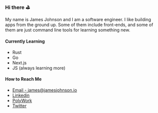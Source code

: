 ### Hi there ⛳️

My name is James Johnson and I am a software engineer. I like building apps from the ground up. Some of them include front-ends, and some of them are just command line tools for learning something new. 

#### Currently Learning

* Rust
* Go
* Next.js
* JS (always learning more)

#### How to Reach Me

* [Email - james@jamesjohnson.io](mailto:james@jamesjohnson.io)
* [Linkedin](https://www.linkedin.com/in/jamesjjjohnson)
* [PolyWork](https://www.polywork.com/jamesj)
* [Twitter](https://www.Twitter.com/jamesj_dev)

<!--
**JamesJ0717/JamesJ0717** is a ✨ _special_ ✨ repository because its `README.md` (this file) appears on your GitHub profile.

Here are some ideas to get you started:

- 🔭 I’m currently working on ...
- 🌱 I’m currently learning ...
- 👯 I’m looking to collaborate on ...
- 🤔 I’m looking for help with ...
- 💬 Ask me about ...
- 📫 How to reach me: ...
- 😄 Pronouns: ...
- ⚡ Fun fact: ...
-->

